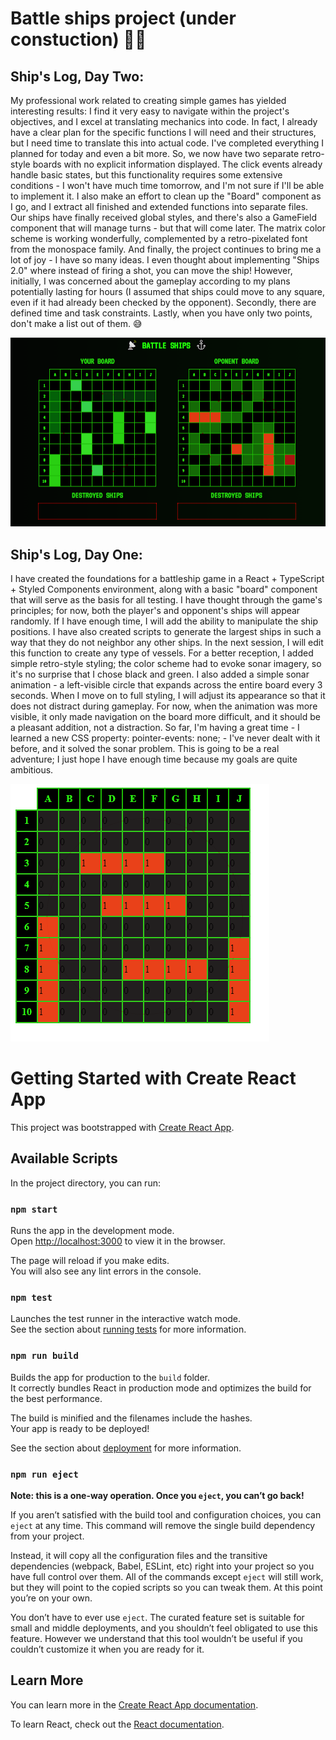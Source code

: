 # Battle ships project (under constuction) 🚧⚓
## Ship's Log, Day Two:
My professional work related to creating simple games has yielded interesting results: I find it very easy to navigate within the project's objectives, and I excel at translating mechanics into code. In fact, I already have a clear plan for the specific functions I will need and their structures, but I need time to translate this into actual code. I've completed everything I planned for today and even a bit more. So, we now have two separate retro-style boards with no explicit information displayed. The click events already handle basic states, but this functionality requires some extensive conditions - I won't have much time tomorrow, and I'm not sure if I'll be able to implement it. I also make an effort to clean up the "Board" component as I go, and I extract all finished and extended functions into separate files. Our ships have finally received global styles, and there's also a GameField component that will manage turns - but that will come later. The matrix color scheme is working wonderfully, complemented by a retro-pixelated font from the monospace family. And finally, the project continues to bring me a lot of joy - I have so many ideas. I even thought about implementing "Ships 2.0" where instead of firing a shot, you can move the ship! However, initially, I was concerned about the gameplay according to my plans potentially lasting for hours (I assumed that ships could move to any square, even if it had already been checked by the opponent). Secondly, there are defined time and task constraints. Lastly, when you have only two points, don't make a list out of them. 😅

![Day 2]("./../public/Screenshot_2.png)
## Ship's Log, Day One:
I have created the foundations for a battleship game in a React + TypeScript + Styled Components environment, along with a basic "board" component that will serve as the basis for all testing. I have thought through the game's principles; for now, both the player's and opponent's ships will appear randomly. If I have enough time, I will add the ability to manipulate the ship positions. I have also created scripts to generate the largest ships in such a way that they do not neighbor any other ships. In the next session, I will edit this function to create any type of vessels. For a better reception, I added simple retro-style styling; the color scheme had to evoke sonar imagery, so it's no surprise that I chose black and green. I also added a simple sonar animation - a left-visible circle that expands across the entire board every 3 seconds. When I move on to full styling, I will adjust its appearance so that it does not distract during gameplay. For now, when the animation was more visible, it only made navigation on the board more difficult, and it should be a pleasant addition, not a distraction. So far, I'm having a great time - I learned a new CSS property: pointer-events: none; - I've never dealt with it before, and it solved the sonar problem. This is going to be a real adventure; I just hope I have enough time because my goals are quite ambitious.

![Day 1]("./../public/Screenshot_1.png)
# Getting Started with Create React App

This project was bootstrapped with [Create React App](https://github.com/facebook/create-react-app).

## Available Scripts

In the project directory, you can run:

### `npm start`

Runs the app in the development mode.\
Open [http://localhost:3000](http://localhost:3000) to view it in the browser.

The page will reload if you make edits.\
You will also see any lint errors in the console.

### `npm test`

Launches the test runner in the interactive watch mode.\
See the section about [running tests](https://facebook.github.io/create-react-app/docs/running-tests) for more information.

### `npm run build`

Builds the app for production to the `build` folder.\
It correctly bundles React in production mode and optimizes the build for the best performance.

The build is minified and the filenames include the hashes.\
Your app is ready to be deployed!

See the section about [deployment](https://facebook.github.io/create-react-app/docs/deployment) for more information.

### `npm run eject`

**Note: this is a one-way operation. Once you `eject`, you can’t go back!**

If you aren’t satisfied with the build tool and configuration choices, you can `eject` at any time. This command will remove the single build dependency from your project.

Instead, it will copy all the configuration files and the transitive dependencies (webpack, Babel, ESLint, etc) right into your project so you have full control over them. All of the commands except `eject` will still work, but they will point to the copied scripts so you can tweak them. At this point you’re on your own.

You don’t have to ever use `eject`. The curated feature set is suitable for small and middle deployments, and you shouldn’t feel obligated to use this feature. However we understand that this tool wouldn’t be useful if you couldn’t customize it when you are ready for it.

## Learn More

You can learn more in the [Create React App documentation](https://facebook.github.io/create-react-app/docs/getting-started).

To learn React, check out the [React documentation](https://reactjs.org/).
